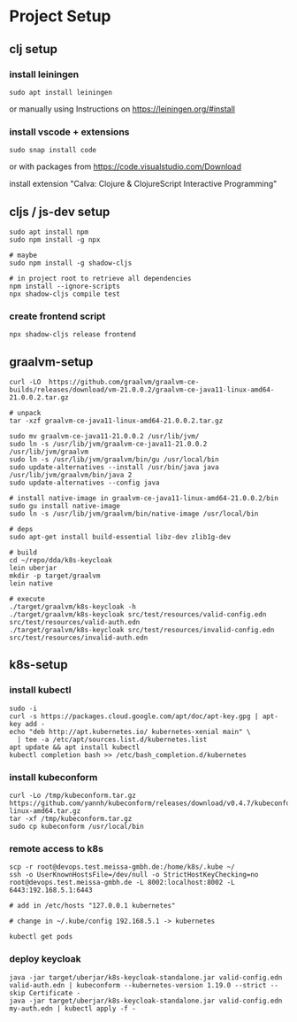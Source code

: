 # Project Setup

## clj setup

### install leiningen
```
sudo apt install leiningen
```
or manually using Instructions on https://leiningen.org/#install

### install vscode + extensions
```
sudo snap install code
```
or with packages from https://code.visualstudio.com/Download

install extension "Calva: Clojure & ClojureScript Interactive Programming"

## cljs / js-dev setup

```
sudo apt install npm
sudo npm install -g npx

# maybe
sudo npm install -g shadow-cljs

# in project root to retrieve all dependencies
npm install --ignore-scripts
npx shadow-cljs compile test
```

### create frontend script

```
npx shadow-cljs release frontend
```

## graalvm-setup

```
curl -LO  https://github.com/graalvm/graalvm-ce-builds/releases/download/vm-21.0.0.2/graalvm-ce-java11-linux-amd64-21.0.0.2.tar.gz 

# unpack
tar -xzf graalvm-ce-java11-linux-amd64-21.0.0.2.tar.gz 

sudo mv graalvm-ce-java11-21.0.0.2 /usr/lib/jvm/
sudo ln -s /usr/lib/jvm/graalvm-ce-java11-21.0.0.2 /usr/lib/jvm/graalvm
sudo ln -s /usr/lib/jvm/graalvm/bin/gu /usr/local/bin
sudo update-alternatives --install /usr/bin/java java /usr/lib/jvm/graalvm/bin/java 2
sudo update-alternatives --config java

# install native-image in graalvm-ce-java11-linux-amd64-21.0.0.2/bin
sudo gu install native-image
sudo ln -s /usr/lib/jvm/graalvm/bin/native-image /usr/local/bin

# deps
sudo apt-get install build-essential libz-dev zlib1g-dev

# build
cd ~/repo/dda/k8s-keycloak
lein uberjar
mkdir -p target/graalvm
lein native

# execute
./target/graalvm/k8s-keycloak -h
./target/graalvm/k8s-keycloak src/test/resources/valid-config.edn src/test/resources/valid-auth.edn 
./target/graalvm/k8s-keycloak src/test/resources/invalid-config.edn src/test/resources/invalid-auth.edn
```

## k8s-setup
### install kubectl

```
sudo -i
curl -s https://packages.cloud.google.com/apt/doc/apt-key.gpg | apt-key add -
echo "deb http://apt.kubernetes.io/ kubernetes-xenial main" \
  | tee -a /etc/apt/sources.list.d/kubernetes.list
apt update && apt install kubectl
kubectl completion bash >> /etc/bash_completion.d/kubernetes
```

### install kubeconform

```
curl -Lo /tmp/kubeconform.tar.gz https://github.com/yannh/kubeconform/releases/download/v0.4.7/kubeconform-linux-amd64.tar.gz
tar -xf /tmp/kubeconform.tar.gz
sudo cp kubeconform /usr/local/bin
```

### remote access to k8s

```
scp -r root@devops.test.meissa-gmbh.de:/home/k8s/.kube ~/
ssh -o UserKnownHostsFile=/dev/null -o StrictHostKeyChecking=no root@devops.test.meissa-gmbh.de -L 8002:localhost:8002 -L 6443:192.168.5.1:6443

# add in /etc/hosts "127.0.0.1 kubernetes"

# change in ~/.kube/config 192.168.5.1 -> kubernetes

kubectl get pods
```

### deploy keycloak

```
java -jar target/uberjar/k8s-keycloak-standalone.jar valid-config.edn valid-auth.edn | kubeconform --kubernetes-version 1.19.0 --strict --skip Certificate -
java -jar target/uberjar/k8s-keycloak-standalone.jar valid-config.edn my-auth.edn | kubectl apply -f -
```
